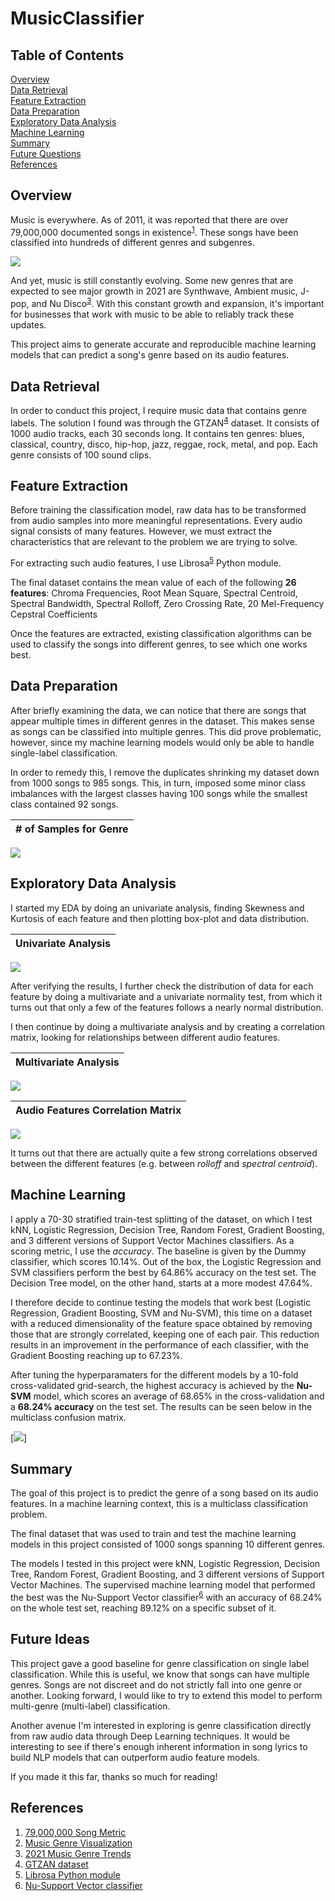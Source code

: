 # MusicClassifier
## Table of Contents
[Overview](#overview)<br/>
[Data Retrieval](#data-retrieval)<br/>
[Feature Extraction](#feature-extraction)<br/>
[Data Preparation](#data-preparation)<br/>
[Exploratory Data Analysis](#exploratory-data-analysis)<br/>
[Machine Learning](#machine-learning)<br/>
[Summary](#summary)<br/>
[Future Questions](#future-questions)<br/>
[References](#references)<br/>

## Overview
Music is everywhere. As of 2011, it was reported that there are over 79,000,000 documented songs in existence<sup>[1](http://bedtimemath.org/fun-math-songs-in-world/)</sup>. These songs have been classified into hundreds of different genres and subgenres.

[<img src='imgs/music_genre_visualization.png'>](https://musicmachinery.com/2013/09/22/5025/)

And yet, music is still constantly evolving. Some new genres that are expected to see major growth in 2021 are Synthwave, Ambient music, J-pop, and Nu Disco<sup>[3](https://www.ujam.com/blog/upcoming-music-trends-in-2021/)</sup>. With this constant growth and expansion, it's important for businesses that work with music to be able to reliably track these updates.

This project aims to generate accurate and reproducible machine learning models that can predict a song's genre based on its audio features.

## Data Retrieval
In order to conduct this project, I require music data that contains genre labels. The solution I found was through the GTZAN<sup>[4](http://marsyas.info/downloads/datasets.html)</sup> dataset. It consists of 1000 audio tracks, each 30 seconds long. It contains ten genres: blues, classical, country, disco, hip-hop, jazz, reggae, rock, metal, and pop. Each genre consists of 100 sound clips.

## Feature Extraction
Before training the classification model, raw data has to be transformed from audio samples into more meaningful representations. Every audio signal consists of many features. However, we must extract the characteristics that are relevant to the problem we are trying to solve.

For extracting such audio features, I use Librosa<sup>[5](https://librosa.org/doc/latest/index.html)</sup> Python module.

The final dataset contains the mean value of each of the following <b>26 features</b>:
Chroma Frequencies, Root Mean Square, Spectral Centroid, Spectral Bandwidth, Spectral Rolloff, Zero Crossing Rate, 20 Mel-Frequency Cepstral Coefficients

Once the features are extracted, existing classification algorithms can be used to classify the songs into different genres, to see which one works best.

## Data Preparation
After briefly examining the data, we can notice that there are songs that appear multiple times in different genres in the dataset. This makes sense as songs can be classified into multiple genres. This did prove problematic, however, since my machine learning models would only be able to handle single-label classification.

In order to remedy this, I remove the duplicates shrinking my dataset down from 1000 songs to 985 songs. This, in turn, imposed some minor class imbalances with the largest classes having 100 songs while the smallest class contained 92 songs.

| # of Samples for Genre |
:-------------------------:|
![](imgs/class_imbalance.png)

## Exploratory Data Analysis
I started my EDA by doing an univariate analysis, finding Skewness and Kurtosis of each feature and then plotting box-plot and data distribution.

| Univariate Analysis |
:-------------------------:|
![](imgs/univariate.png)

After verifying the results, I further check the distribution of data for each feature by doing a multivariate and a univariate normality test, from which it turns out that only a few of the features follows a nearly normal distribution.

I then continue by doing a multivariate analysis and by creating a correlation matrix, looking for relationships between different audio features.

| Multivariate Analysis |
:-------------------------:|
![](imgs/multivariate.png)

| Audio Features Correlation Matrix |
:-------------------------:|
![](imgs/full_corr_matrix.png)

It turns out that there are actually quite a few strong correlations observed between the different features (e.g. between <i>rolloff</i> and <i>spectral centroid</i>).

## Machine Learning
I apply a 70-30 stratified train-test splitting of the dataset, on which I test kNN, Logistic Regression, Decision Tree, Random Forest, Gradient Boosting, and 3 different versions of Support Vector Machines classifiers. As a scoring metric, I use the <i>accuracy</i>. The baseline is given by the Dummy classifier, which scores 10.14%. Out of the box, the Logistic Regression and SVM classifiers perform the best by 64.86% accuracy on the test set. The Decision Tree model, on the other hand, starts at a more modest 47.64%. 

I therefore decide to continue testing the models that work best (Logistic Regression, Gradient Boosting, SVM and Nu-SVM), this time on a dataset with a reduced dimensionality of the feature space obtained by removing those that are strongly correlated, keeping one of each pair. This reduction results in an improvement in the performance of each classifier, with the Gradient Boosting reaching up to 67.23%.

After tuning the hyperparamaters for the different models by a 10-fold cross-validated grid-search, the highest accuracy is achieved by the <b>Nu-SVM</b> model, which scores an average of 68.65% in the cross-validation and a <b>68.24% accuracy</b> on the test set. The results can be seen below in the multiclass confusion matrix.

[<img src='imgs/full_conf_matrix.png'>]

## Summary

The goal of this project is to predict the genre of a song based on its audio features. In a machine learning context, this is a multiclass classification problem.

The final dataset that was used to train and test the machine learning models in this project consisted of 1000 songs spanning 10 different genres.

The models I tested in this project were kNN, Logistic Regression, Decision Tree, Random Forest, Gradient Boosting, and 3 different versions of Support Vector Machines. The supervised machine learning model that performed the best was the Nu-Support Vector classifier<sup>[6](https://scikit-learn.org/stable/modules/generated/sklearn.svm.NuSVC.html)</sup> with an accuracy of 68.24% on the whole test set, reaching 89.12% on a specific subset of it.

## Future Ideas

This project gave a good baseline for genre classification on single label classification. While this is useful, we know that songs can have multiple genres. Songs are not discreet and do not strictly fall into one genre or another. Looking forward, I would like to try to extend this model to perform multi-genre (multi-label) classification.

Another avenue I'm interested in exploring is genre classification directly from raw audio data through Deep Learning techniques. It would be interesting to see if there's enough inherent information in song lyrics to build NLP models that can outperform audio feature models.

If you made it this far, thanks so much for reading!

## References

1. [79,000,000 Song Metric](http://bedtimemath.org/fun-math-songs-in-world/)
2. [Music Genre Visualization](https://musicmachinery.com/2013/09/22/5025/)
3. [2021 Music Genre Trends](https://www.ujam.com/blog/upcoming-music-trends-in-2021/)
4. [GTZAN dataset](http://marsyas.info/downloads/datasets.html)
5. [Librosa Python module](https://librosa.org/doc/latest/index.html)
6. [Nu-Support Vector classifier](https://scikit-learn.org/stable/modules/generated/sklearn.svm.NuSVC.html)
